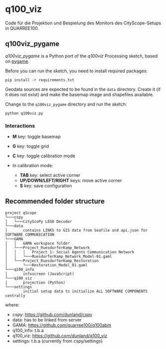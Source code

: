 # q100_viz

Code für die Projektion und Bespielung des Monitors des CityScope-Setups in QUARREE100.

## q100viz_pygame

*q100viz_pygame* is a Python port of the *q100viz* Processing sketch, based on [pygame](https://www.pygame.org/).

Before you can run the sketch, you need to install required packages:
```
pip install -r requirements.txt
```

Geodata sources are expected to be found in the `data` directory. Create it (if it does not exist) and make the basemap image and shapefiles available.

Change to the `q100viz_pygame` directory and run the sketch:
```
python q100viz.py
```

### Interactions

- **M** key: toggle basemap
- **G** key: toggle grid
- **C** key: toggle calibration mode

- In calibration mode:
  - **TAB** key: select active corner
  - **UP/DOWN/LEFT/RIGHT** keys: move active corner
  - **S** key: save configuration

## Recommended folder structure

```
project qScope
└───cspy
│   └───CityScoPy LEGO Decoder
└───data
│       contains LINKS to GIS data from Seafile and api.json for SOFTWARE COMMUNICATION
└───GAMA
│   │   GAMA workspace folder
│   └───Project_RuesdorferKamp_Network
│   │   │   Project 1: Social Agents Communication Network
│   │	└───RuesdorferKamp_Network_Model-01.gaml
│   └───Project_RuesdorferKamp_Restoration
│    	└───Restoration_Model_01.gaml
└───q100_info
│       infoscreen (JavaScript)
└───q100_viz
│       projection (Python)
└───settings
        initial setup data to initialize ALL SOFTWARE COMPONENTS centrally

```
where:
- cspy: https://github.com/dunland/cspy
- data: has to be linked from server
- GAMA: https://github.com/quarree100/q100abm
- q100_info: t.b.a
- q100_viz: https://github.com/dunland/q100_viz
- settings: t.b.a (currently from cspy/settings)
